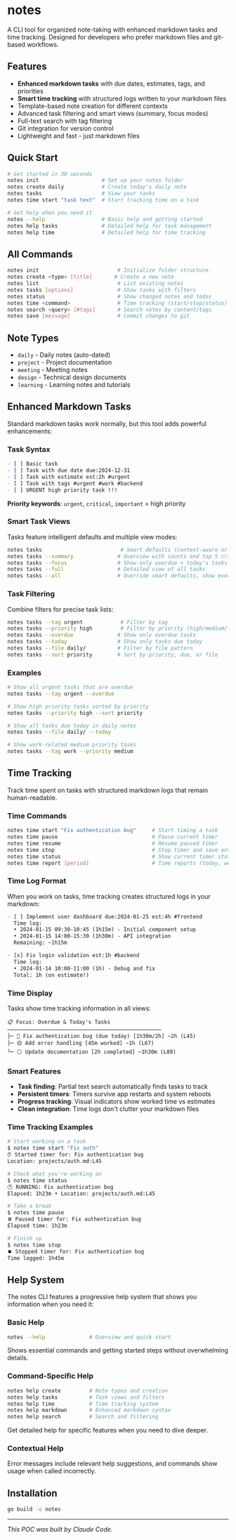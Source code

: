 # notes

A CLI tool for organized note-taking with enhanced markdown tasks and time tracking. Designed for developers who prefer markdown files and git-based workflows.

## Features

- **Enhanced markdown tasks** with due dates, estimates, tags, and priorities
- **Smart time tracking** with structured logs written to your markdown files
- Template-based note creation for different contexts
- Advanced task filtering and smart views (summary, focus modes)
- Full-text search with tag filtering
- Git integration for version control
- Lightweight and fast - just markdown files

## Quick Start

```bash
# Get started in 30 seconds
notes init                    # Set up your notes folder
notes create daily            # Create today's daily note
notes tasks                   # View your tasks
notes time start "task text"  # Start tracking time on a task

# Get help when you need it
notes --help                  # Basic help and getting started
notes help tasks              # Detailed help for task management
notes help time               # Detailed help for time tracking
```

## All Commands

```bash
notes init                         # Initialize folder structure
notes create <type> [title]       # Create a new note
notes list                         # List existing notes
notes tasks [options]              # Show tasks with filters
notes status                       # Show changed notes and todos
notes time <command>               # Time tracking (start/stop/status)
notes search <query> [#tags]       # Search notes by content/tags
notes save [message]               # Commit changes to git
```

## Note Types

- `daily` - Daily notes (auto-dated)
- `project` - Project documentation
- `meeting` - Meeting notes
- `design` - Technical design documents
- `learning` - Learning notes and tutorials

## Enhanced Markdown Tasks

Standard markdown tasks work normally, but this tool adds powerful enhancements:

### Task Syntax
```markdown
- [ ] Basic task
- [ ] Task with due date due:2024-12-31
- [ ] Task with estimate est:2h #urgent  
- [ ] Task with tags #urgent #work #backend
- [ ] URGENT high priority task !!!
```

**Priority keywords**: `urgent`, `critical`, `important` = high priority

### Smart Task Views
Tasks feature intelligent defaults and multiple view modes:

```bash
notes tasks                         # Smart defaults (context-aware or focus mode)
notes tasks --summary              # Overview with counts and top 5 critical tasks
notes tasks --focus                # Show only overdue + today's tasks
notes tasks --full                 # Detailed view of all tasks
notes tasks --all                  # Override smart defaults, show everything
```

### Task Filtering
Combine filters for precise task lists:

```bash
notes tasks --tag urgent            # Filter by tag
notes tasks --priority high         # Filter by priority (high/medium/low)
notes tasks --overdue              # Show only overdue tasks
notes tasks --today                # Show only tasks due today
notes tasks --file daily/          # Filter by file pattern
notes tasks --sort priority        # Sort by priority, due, or file
```

### Examples
```bash
# Show all urgent tasks that are overdue
notes tasks --tag urgent --overdue

# Show high priority tasks sorted by priority
notes tasks --priority high --sort priority

# Show all tasks due today in daily notes
notes tasks --file daily/ --today

# Show work-related medium priority tasks
notes tasks --tag work --priority medium
```

## Time Tracking

Track time spent on tasks with structured markdown logs that remain human-readable.

### Time Commands

```bash
notes time start "Fix authentication bug"     # Start timing a task
notes time pause                              # Pause current timer
notes time resume                             # Resume paused timer
notes time stop                               # Stop timer and save entry
notes time status                             # Show current timer status
notes time report [period]                    # Time reports (today, week, month)
```

### Time Log Format

When you work on tasks, time tracking creates structured logs in your markdown:

```markdown
- [ ] Implement user dashboard due:2024-01-25 est:4h #frontend
  Time log:
  • 2024-01-15 09:30-10:45 (1h15m) - Initial component setup
  • 2024-01-15 14:00-15:30 (1h30m) - API integration
  Remaining: ~1h15m

- [x] Fix login validation est:1h #backend
  Time log:
  • 2024-01-14 10:00-11:00 (1h) - Debug and fix
  Total: 1h (on estimate!)
```

### Time Display

Tasks show time tracking information in all views:

```
📋 Focus: Overdue & Today's Tasks
─────────────────────────────────────────────────
├─ 🔴 Fix authentication bug (due today) [1h30m/2h] ~2h (L45)
├─ 🟡 Add error handling [45m worked] ~1h (L67)  
└─ ⚪ Update documentation [2h completed] ~1h30m (L89)
```

### Smart Features

- **Task finding**: Partial text search automatically finds tasks to track
- **Persistent timers**: Timers survive app restarts and system reboots
- **Progress tracking**: Visual indicators show worked time vs estimates
- **Clean integration**: Time logs don't clutter your markdown files

### Time Tracking Examples

```bash
# Start working on a task
$ notes time start "Fix auth"
⏰ Started timer for: Fix authentication bug
Location: projects/auth.md:L45

# Check what you're working on
$ notes time status  
🕐 RUNNING: Fix authentication bug
Elapsed: 1h23m • Location: projects/auth.md:L45

# Take a break
$ notes time pause
⏸️ Paused timer for: Fix authentication bug
Elapsed time: 1h23m

# Finish up
$ notes time stop
⏹️ Stopped timer for: Fix authentication bug
Time logged: 1h45m
```

## Help System

The notes CLI features a progressive help system that shows you information when you need it:

### Basic Help
```bash
notes --help              # Overview and quick start
```
Shows essential commands and getting started steps without overwhelming details.

### Command-Specific Help
```bash
notes help create         # Note types and creation
notes help tasks          # Task views and filters  
notes help time           # Time tracking system
notes help markdown       # Enhanced markdown syntax
notes help search         # Search and filtering
```
Get detailed help for specific features when you need to dive deeper.

### Contextual Help
Error messages include relevant help suggestions, and commands show usage when called incorrectly.

## Installation

```bash
go build -o notes
```

---

*This POC was built by Claude Code.*
